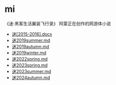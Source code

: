 # mi
《迷·黑客生活翼装飞行录》  阿蒙正在创作的网游体小说

- [迷[2015-2016].docx](迷[2015-2016].docx)
- [迷2019summer.md](迷2019summer.html)
- [迷2019autumn.md](迷2019autumn.html)
- [迷2019winter.md](迷2019winter.html)
- [迷2022spring.md](迷2022spring.html)
- [迷2023spring.md](迷2023spring.html)
- [迷2023summer.md](迷2023summer.html)
- [迷2024autumn.md](迷2024autumn.html)
